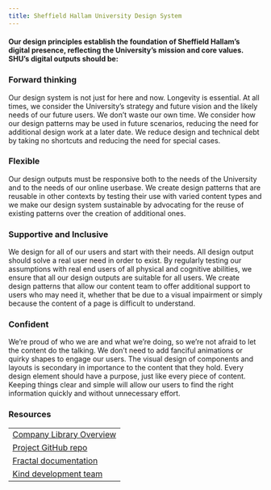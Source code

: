 ```yaml
---
title: Sheffield Hallam University Design System
---
```


#### Our design principles establish the foundation of Sheffield Hallam’s digital presence, reflecting the University’s mission and core values. SHU’s digital outputs should be:

### Forward thinking
Our design system is not just for here and now. Longevity is essential. At all times, we consider the University’s strategy and future vision and the likely needs of our future users.
We don’t waste our own time. We consider how our design patterns may be used in future scenarios, reducing the need for additional design work at a later date. We reduce design and technical debt by taking no shortcuts and reducing the need for special cases.

### Flexible
Our design outputs must be responsive both to the needs of the University and to the needs of our online userbase.
We create design patterns that are reusable in other contexts by testing their use with varied content types and we make our design system sustainable by advocating for the reuse of existing patterns over the creation of additional ones.

### Supportive and Inclusive
We design for all of our users and start with their needs. All design output should solve a real user need in order to exist.
By regularly testing our assumptions with real end users of all physical and cognitive abilities, we ensure that all our design outputs are suitable for all users.
We create design patterns that allow our content team to offer additional support to users who may need it, whether that be due to a visual impairment or simply because the content of a page is difficult to understand.

### Confident
We’re proud of who we are and what we’re doing, so we’re not afraid to let the content do the talking. We don’t need to add fanciful animations or quirky shapes to engage our users.
The visual design of components and layouts is secondary in importance to the content that they hold. Every design element should have a purpose, just like every piece of content.
Keeping things clear and simple will allow our users to find the right information quickly and without unnecessary effort.


### Resources

<table>
  <tbody>
    <tr>
      <td>
        <a target="_blank" href="docs/component-library">Company Library Overview</a>
      </td>
    </tr>
    <tr>
      <td>
        <a target="_blank" href="https://github.com/madebykind/shu-design-system">Project GitHub repo</a>
      </td>
    </tr>
    <tr>
      <td>
        <a target="_blank" href="https://fractal.build/guide">Fractal documentation</a>
      </td>
    </tr>
    <tr>
      <td>
        <a target="_blank" href="https://madebykind.com">Kind development team</a>
      </td>
    </tr>
  </tbody>
</table>
